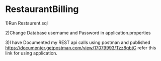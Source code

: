 # RestaurantBilling

1)Run Restaurent.sql

2)Change Database username and Password in application.properties

3)I have Documented my REST api calls using postman and published https://documenter.getpostman.com/view/17079993/Tzz8qbtC refer this link for using application.
